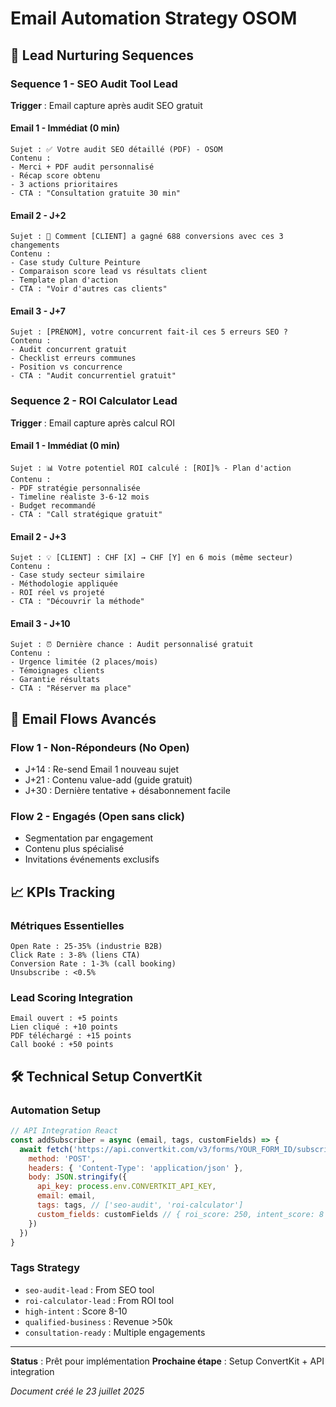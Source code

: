 # Email Automation Strategy OSOM

## 🎯 Lead Nurturing Sequences

### Sequence 1 - SEO Audit Tool Lead
**Trigger** : Email capture après audit SEO gratuit

#### Email 1 - Immédiat (0 min)
```
Sujet : ✅ Votre audit SEO détaillé (PDF) - OSOM
Contenu :
- Merci + PDF audit personnalisé
- Récap score obtenu
- 3 actions prioritaires
- CTA : "Consultation gratuite 30 min"
```

#### Email 2 - J+2
```
Sujet : 🚀 Comment [CLIENT] a gagné 688 conversions avec ces 3 changements
Contenu :
- Case study Culture Peinture
- Comparaison score lead vs résultats client
- Template plan d'action
- CTA : "Voir d'autres cas clients"
```

#### Email 3 - J+7
```
Sujet : [PRÉNOM], votre concurrent fait-il ces 5 erreurs SEO ?
Contenu :
- Audit concurrent gratuit
- Checklist erreurs communes
- Position vs concurrence
- CTA : "Audit concurrentiel gratuit"
```

### Sequence 2 - ROI Calculator Lead
**Trigger** : Email capture après calcul ROI

#### Email 1 - Immédiat (0 min)
```
Sujet : 📊 Votre potentiel ROI calculé : [ROI]% - Plan d'action
Contenu :
- PDF stratégie personnalisée
- Timeline réaliste 3-6-12 mois
- Budget recommandé
- CTA : "Call stratégique gratuit"
```

#### Email 2 - J+3
```
Sujet : 💡 [CLIENT] : CHF [X] → CHF [Y] en 6 mois (même secteur)
Contenu :
- Case study secteur similaire
- Méthodologie appliquée
- ROI réel vs projeté
- CTA : "Découvrir la méthode"
```

#### Email 3 - J+10
```
Sujet : ⏰ Dernière chance : Audit personnalisé gratuit
Contenu :
- Urgence limitée (2 places/mois)
- Témoignages clients
- Garantie résultats
- CTA : "Réserver ma place"
```

## 🔄 Email Flows Avancés

### Flow 1 - Non-Répondeurs (No Open)
- J+14 : Re-send Email 1 nouveau sujet
- J+21 : Contenu value-add (guide gratuit)
- J+30 : Dernière tentative + désabonnement facile

### Flow 2 - Engagés (Open sans click)
- Segmentation par engagement
- Contenu plus spécialisé
- Invitations événements exclusifs

## 📈 KPIs Tracking

### Métriques Essentielles
```
Open Rate : 25-35% (industrie B2B)
Click Rate : 3-8% (liens CTA)
Conversion Rate : 1-3% (call booking)
Unsubscribe : <0.5%
```

### Lead Scoring Integration
```
Email ouvert : +5 points
Lien cliqué : +10 points
PDF téléchargé : +15 points
Call booké : +50 points
```

## 🛠️ Technical Setup ConvertKit

### Automation Setup
```javascript
// API Integration React
const addSubscriber = async (email, tags, customFields) => {
  await fetch('https://api.convertkit.com/v3/forms/YOUR_FORM_ID/subscribe', {
    method: 'POST',
    headers: { 'Content-Type': 'application/json' },
    body: JSON.stringify({
      api_key: process.env.CONVERTKIT_API_KEY,
      email: email,
      tags: tags, // ['seo-audit', 'roi-calculator']
      custom_fields: customFields // { roi_score: 250, intent_score: 8 }
    })
  })
}
```

### Tags Strategy
- `seo-audit-lead` : From SEO tool
- `roi-calculator-lead` : From ROI tool
- `high-intent` : Score 8-10
- `qualified-business` : Revenue >50k
- `consultation-ready` : Multiple engagements

---

**Status** : Prêt pour implémentation
**Prochaine étape** : Setup ConvertKit + API integration

*Document créé le 23 juillet 2025*